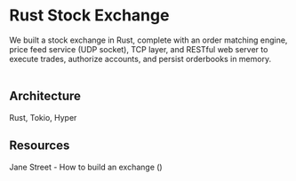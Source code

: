 # Rust Stock Exchange

We built a stock exchange in Rust, complete with an order matching engine, price feed service 
(UDP socket), TCP layer, and RESTful web server to execute trades, authorize accounts, 
and persist orderbooks in memory.
<br><br>

## Architecture
Rust, Tokio, Hyper

## Resources
Jane Street - How to build an exchange (<a href="https://www.youtube.com/watch?v=b1e4t2k2KJY"></a>)
